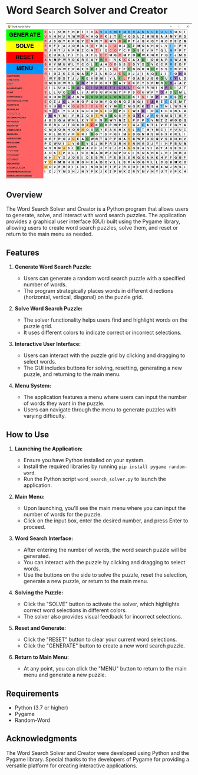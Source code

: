 # Word Search Solver and Creator

![Word Search Solver](ws_solver.jpg)

## Overview

The Word Search Solver and Creator is a Python program that allows users to generate, solve, and interact with word search puzzles. The application provides a graphical user interface (GUI) built using the Pygame library, allowing users to create word search puzzles, solve them, and reset or return to the main menu as needed.

## Features

1. **Generate Word Search Puzzle:**
   - Users can generate a random word search puzzle with a specified number of words.
   - The program strategically places words in different directions (horizontal, vertical, diagonal) on the puzzle grid.

2. **Solve Word Search Puzzle:**
   - The solver functionality helps users find and highlight words on the puzzle grid.
   - It uses different colors to indicate correct or incorrect selections.

3. **Interactive User Interface:**
   - Users can interact with the puzzle grid by clicking and dragging to select words.
   - The GUI includes buttons for solving, resetting, generating a new puzzle, and returning to the main menu.

4. **Menu System:**
   - The application features a menu where users can input the number of words they want in the puzzle.
   - Users can navigate through the menu to generate puzzles with varying difficulty.

## How to Use

1. **Launching the Application:**
   - Ensure you have Python installed on your system.
   - Install the required libraries by running `pip install pygame random-word`.
   - Run the Python script `word_search_solver.py` to launch the application.

2. **Main Menu:**
   - Upon launching, you'll see the main menu where you can input the number of words for the puzzle.
   - Click on the input box, enter the desired number, and press Enter to proceed.

3. **Word Search Interface:**
   - After entering the number of words, the word search puzzle will be generated.
   - You can interact with the puzzle by clicking and dragging to select words.
   - Use the buttons on the side to solve the puzzle, reset the selection, generate a new puzzle, or return to the main menu.

4. **Solving the Puzzle:**
   - Click the "SOLVE" button to activate the solver, which highlights correct word selections in different colors.
   - The solver also provides visual feedback for incorrect selections.

5. **Reset and Generate:**
   - Click the "RESET" button to clear your current word selections.
   - Click the "GENERATE" button to create a new word search puzzle.

6. **Return to Main Menu:**
   - At any point, you can click the "MENU" button to return to the main menu and generate a new puzzle.


## Requirements

- Python (3.7 or higher)
- Pygame
- Random-Word

## Acknowledgments

The Word Search Solver and Creator were developed using Python and the Pygame library. Special thanks to the developers of Pygame for providing a versatile platform for creating interactive applications.

